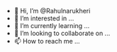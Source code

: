 - 👋 Hi, I’m @Rahulnarukheri
- 👀 I’m interested in ...
- 🌱 I’m currently learning ...
- 💞️ I’m looking to collaborate on ...
- 📫 How to reach me ...

<!---
Rahulnarukheri/Rahulnarukheri is a ✨ special ✨ repository because its `README.md` (this file) appears on your GitHub profile.
You can click the Preview link to take a look at your changes.
--->
